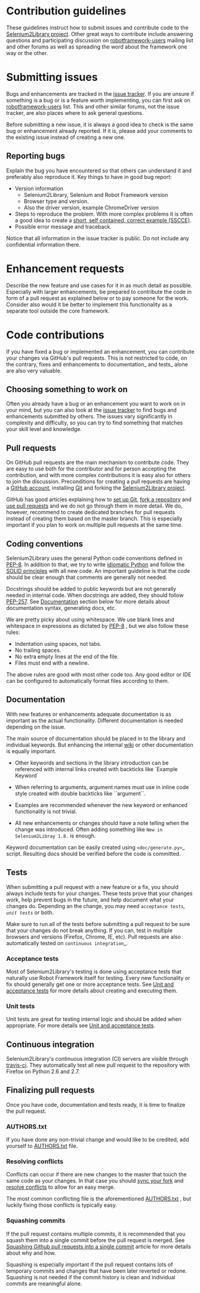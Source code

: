 # Contribution guidelines

These guidelines instruct how to submit issues and contribute code to the
[Selenium2Library project](https://github.com/robotframework/Selenium2Library).
Other great ways to contribute include answering questions and participating
discussion on
[robotframework-users](https://groups.google.com/forum/#!forum/robotframework-users)
mailing list and other forums as well as spreading the word about the framework one way or
the other.


# Submitting issues

Bugs and enhancements are tracked in the
[issue tracker](https://github.com/robotframework/Selenium2Library/issues).
If you are unsure if something is a bug or is a feature worth implementing, you can
first ask on
[robotframework-users](https://groups.google.com/forum/#!forum/robotframework-users)
list. This and other similar forums, not the issue tracker, are also places where to ask
general questions.

Before submitting a new issue, it is always a good idea to check is the
same bug or enhancement already reported. If it is, please add your comments
to the existing issue instead of creating a new one.

## Reporting bugs
Explain the bug you have encountered so that others can understand it
and preferably also reproduce it. Key things to have in good bug report:

- Version information
   - Selenium2Library, Selenium and Robot Framework version
   - Browser type and version.
   - Also the driver version, example ChromeDriver version
- Steps to reproduce the problem. With more complex problems it is often a good idea
  to create a [short, self contained, correct example (SSCCE)](http://sscce.org).
- Possible error message and traceback.

Notice that all information in the issue tracker is public. Do not include
any confidential information there.

# Enhancement requests
Describe the new feature and use cases for it in as much detail as possible.
Especially with larger enhancements, be prepared to contribute the code
in form of a pull request as explained below or to pay someone for the work.
Consider also would it be better to implement this functionality as a separate
tool outside the core framework.

# Code contributions

If you have fixed a bug or implemented an enhancement, you can contribute
your changes via GitHub's pull requests. This is not restricted to code,
on the contrary, fixes and enhancements to documentation_ and tests_ alone
are also very valuable.

## Choosing something to work on
Often you already have a bug or an enhancement you want to work on in your
mind, but you can also look at the
[issue tracker](https://github.com/robotframework/Selenium2Library/issues)
to find bugs and enhancements submitted by others. The issues vary significantly
in complexity and difficulty, so you can try to find something that matches
your skill level and knowledge.

## Pull requests
On GitHub pull requests are the main mechanism to contribute code. They
are easy to use both for the contributor and for person accepting
the contribution, and with more complex contributions it is easy also
for others to join the discussion. Preconditions for creating a pull
requests are having a [GitHub account](https://github.com/),
installing [Git](https://git-scm.com) and forking the
[Selenium2Library project](https://github.com/robotframework/Selenium2Library).

GitHub has good articles explaining how to
[set up Git](https://help.github.com/articles/set-up-git/),
[fork a repository](https://help.github.com/articles/fork-a-repo/) and
[use pull requests](https://help.github.com/articles/using-pull-requests)
and we do not go through them in more detail. We do, however,
recommend to create dedicated branches for pull requests instead of creating
them based on the master branch. This is especially important if you plan to
work on multiple pull requests at the same time.

## Coding conventions
Selenium2Library uses the general Python code conventions defined in
[PEP-8](https://www.python.org/dev/peps/pep-0008/). In addition to that, we try
to write
[idiomatic Python](http://python.net/~goodger/projects/pycon/2007/idiomatic/handout.html)
and follow the
[SOLID principles](https://en.wikipedia.org/wiki/SOLID_(object-oriented_design))
with all new code. An important guideline is that the code should be clear enough that
comments are generally not needed.

Docstrings should be added to public keywords but are not generally needed in
internal code. When docstrings are added, they should follow
[PEP-257](https://www.python.org/dev/peps/pep-0257/).
See [Documentation](#documentation) section below for more details about
documentation syntax, generating docs, etc.

We are pretty picky about using whitespace. We use blank lines and whitespace
in expressions as dictated by [PEP-8](https://www.python.org/dev/peps/pep-0008/)
, but we also follow these rules:

- Indentation using spaces, not tabs.
- No trailing spaces.
- No extra empty lines at the end of the file.
- Files must end with a newline.

The above rules are good with most other code too. Any good editor or IDE
can be configured to automatically format files according to them.

## Documentation
With new features or enhancements adequate documentation is as important as the
actual functionality. Different documentation is needed depending on the issue.

The main source of documentation should be placed in to the library and
individual keywords. But enhancing the internal
[wiki](https://github.com/robotframework/Selenium2Library/wiki)
or other documentation is equally important.

- Other keywords and sections in the library introduction can be referenced
  with internal links created with backticks like \`Example Keyword\`

- When referring to arguments, argument names must use in inline code style
  created with double backticks like \`\`argument\`\`.

- Examples are recommended whenever the new keyword or enhanced functionality is
  not trivial.

- All new enhancements or changes should have a note telling when the change
  was introduced. Often adding something like ``New in Selenium2Libray 1.8.``
  is enough.

Keyword documentation can be easily created using `<doc/generate.py>`_
script. Resulting docs should be verified before the code is committed.

## Tests
When submitting a pull request with a new feature or a fix, you should
always include tests for your changes. These tests prove that your changes
work, help prevent bugs in the future, and help document what your changes
do. Depending an the change, you may need `acceptance tests`_, `unit tests`_
or both.

Make sure to run all of the tests before submitting a pull request to be sure
that your changes do not break anything. If you can, test in multiple
browsers and versions (Firefox, Chrome, IE, etc). Pull requests are also
automatically tested on `continuous integration`_.

### Acceptance tests
Most of Selenium2Library's testing is done using acceptance tests that
naturally use Robot Framework itself for testing. Every new functionality
or fix should generally get one or more acceptance tests. See
[Unit and acceptance tests](https://github.com/robotframework/Selenium2Library/blob/master/BUILD.rst#unit-and-acceptance-tests>)
for more details about creating and executing them.

### Unit tests


Unit tests are great for testing internal logic and should be added when
appropriate. For more details see
[Unit and acceptance tests](https://github.com/robotframework/Selenium2Library/blob/master/BUILD.rst#unit-and-acceptance-tests>).

## Continuous integration
Selenium2Library's continuous integration (CI) servers are visible through
[travis-ci](https://travis-ci.org/robotframework/Selenium2Library).
They automatically test all new pull request to the repository with Firefox on Python 2.6
and 2.7.

## Finalizing pull requests
Once you have code, documentation and tests ready, it is time to finalize
the pull request.

### AUTHORS.txt
If you have done any non-trivial change and would like to be credited,
add yourself to
[AUTHORS.txt](https://github.com/robotframework/Selenium2Library/blob/master/AUTHORS.txt)
file.

### Resolving conflicts
Conflicts can occur if there are new changes to the master that touch the
same code as your changes. In that case you should
[sync your fork](https://help.github.com/articles/syncing-a-fork>) and
[resolve conflicts](https://help.github.com/articles/resolving-a-merge-conflict-from-the-command-line)
to allow for an easy merge.

The most common conflicting file is the aforementioned
[AUTHORS.txt](https://github.com/robotframework/Selenium2Library/blob/master/AUTHORS.txt)
, but luckily fixing those conflicts is typically easy.

### Squashing commits
If the pull request contains multiple commits, it is recommended that you
squash them into a single commit before the pull request is merged.
See
[Squashing Github pull requests into a single commit](http://eli.thegreenplace.net/2014/02/19/squashing-github-pull-requests-into-a-single-commit)
article for more details about why and how.

Squashing is especially important if the pull request contains lots of
temporary commits and changes that have been later reverted or redone.
Squashing is not needed if the commit history is clean and individual
commits are meaningful alone.
